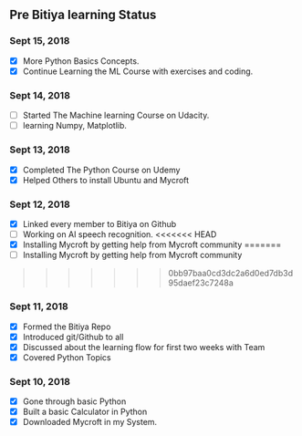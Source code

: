 ## Pre Bitiya learning Status

### Sept 15, 2018
* [x] More Python Basics Concepts.
* [x] Continue Learning the ML Course with exercises and coding.

### Sept 14, 2018
* [ ] Started The Machine learning Course on Udacity.
* [ ] learning Numpy, Matplotlib.

### Sept 13, 2018
* [x] Completed The Python Course on Udemy
* [x] Helped Others to install Ubuntu and Mycroft

### Sept 12, 2018
* [x] Linked every member to Bitiya on Github
* [ ] Working on AI speech recognition.
<<<<<<< HEAD
* [X] Installing Mycroft by getting help from Mycroft community
=======
* [ ] Installing Mycroft by getting help from Mycroft community
>>>>>>> 0bb97baa0cd3dc2a6d0ed7db3d95daef23c7248a

### Sept 11, 2018
* [x] Formed the Bitiya Repo
* [x] Introduced git/Github to all
* [x] Discussed about the learning flow for first two weeks with Team
* [x] Covered Python Topics

### Sept 10, 2018
* [x] Gone through basic Python
* [x] Built a basic Calculator in Python
* [x] Downloaded Mycroft in my System.
